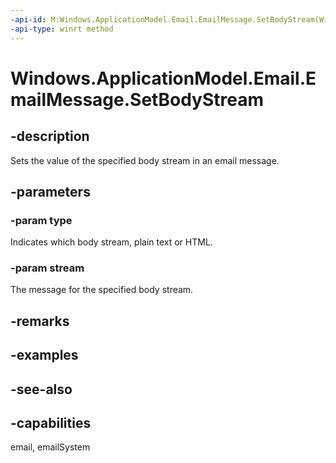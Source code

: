 ```yaml
---
-api-id: M:Windows.ApplicationModel.Email.EmailMessage.SetBodyStream(Windows.ApplicationModel.Email.EmailMessageBodyKind,Windows.Storage.Streams.IRandomAccessStreamReference)
-api-type: winrt method
---
```


<!-- Method syntax
public void SetBodyStream(Windows.ApplicationModel.Email.EmailMessageBodyKind type, Windows.Storage.Streams.IRandomAccessStreamReference stream)
-->

# Windows.ApplicationModel.Email.EmailMessage.SetBodyStream

## -description
Sets the value of the specified body stream in an email message.

## -parameters
### -param type
Indicates which body stream, plain text or HTML.

### -param stream
The message for the specified body stream.

## -remarks

## -examples

## -see-also

## -capabilities
email, emailSystem
